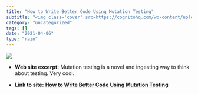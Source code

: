 ```yaml
---
title: "How to Write Better Code Using Mutation Testing"
subtitle: "<img class='cover' src=https://cognitohq.com/wp-content/uploads/2019/08/how-write@2x.png>"
category: "uncategorized"
tags: []
date: "2021-04-06"
type: "rain"
---
```

<img class="cover" src=https://cognitohq.com/wp-content/uploads/2019/08/how-write@2x.png>



* **Web site excerpt:** Mutation testing is a novel and ingesting way to think about testing. Very cool.

* **Link to site:** **[How to Write Better Code Using Mutation Testing](https://blog.cognitohq.com/how-to-write-better-code-using-mutation-testing)**